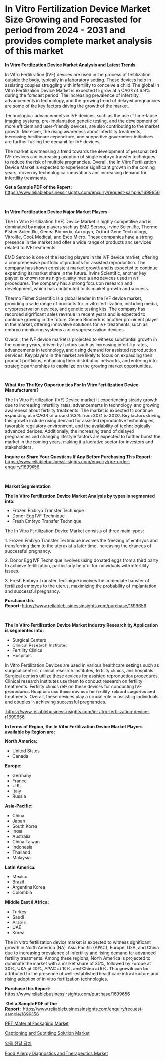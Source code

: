 <p><h1>In Vitro Fertilization Device Market Size Growing and Forecasted for period from 2024 - 2031 and provides complete market analysis of this market</h1></p><p><strong>In Vitro Fertilization Device Market Analysis and Latest Trends</strong></p>
<p><p>In Vitro Fertilization (IVF) devices are used in the process of fertilization outside the body, typically in a laboratory setting. These devices help in assisting couples struggling with infertility to conceive a child. The global In Vitro Fertilization Device Market is expected to grow at a CAGR of 6.9% during the forecast period. The increasing prevalence of infertility, advancements in technology, and the growing trend of delayed pregnancies are some of the key factors driving the growth of the market.</p><p>Technological advancements in IVF devices, such as the use of time-lapse imaging systems, pre-implantation genetic testing, and the development of more efficient and user-friendly devices, are also contributing to the market growth. Moreover, the rising awareness about infertility treatments, increasing healthcare expenditure, and supportive government initiatives are further fueling the demand for IVF devices.</p><p>The market is witnessing a trend towards the development of personalized IVF devices and increasing adoption of single embryo transfer techniques to reduce the risk of multiple pregnancies. Overall, the In Vitro Fertilization Device Market is expected to experience significant growth in the coming years, driven by technological innovations and increasing demand for infertility treatments.</p></p>
<p><strong>Get a Sample PDF of the Report:&nbsp;</strong> <a href="https://www.reliablebusinessinsights.com/enquiry/request-sample/1699656">https://www.reliablebusinessinsights.com/enquiry/request-sample/1699656</a></p>
<p>&nbsp;</p>
<p><strong>In Vitro Fertilization Device Major Market Players</strong></p>
<p><p>The In Vitro Fertilization (IVF) Device Market is highly competitive and is dominated by major players such as EMD Serono, Irvine Scientific, Thermo Fisher Scientific, Genea Biomedx, Auxogyn, Oxford Gene Technology, Vitrolife, Cook Medical, and Esco Micro. These companies have a strong presence in the market and offer a wide range of products and services related to IVF treatments.</p><p>EMD Serono is one of the leading players in the IVF device market, offering a comprehensive portfolio of products for assisted reproduction. The company has shown consistent market growth and is expected to continue expanding its market share in the future. Irvine Scientific, another key player, is known for its high-quality media and devices used in IVF procedures. The company has a strong focus on research and development, which has contributed to its market growth and success.</p><p>Thermo Fisher Scientific is a global leader in the IVF device market, providing a wide range of products for in vitro fertilization, including media, cryopreservation devices, and genetic testing kits. The company has recorded significant sales revenue in recent years and is expected to continue growing in the future. Genea Biomedx is another prominent player in the market, offering innovative solutions for IVF treatments, such as embryo monitoring systems and cryopreservation devices.</p><p>Overall, the IVF device market is projected to witness substantial growth in the coming years, driven by factors such as increasing infertility rates, advancements in technology, and rising demand for assisted reproduction services. Key players in the market are likely to focus on expanding their product portfolios, enhancing their distribution networks, and entering into strategic partnerships to capitalize on the growing market opportunities.</p></p>
<p>&nbsp;</p>
<p><strong>What Are The Key Opportunities For In Vitro Fertilization Device Manufacturers?</strong></p>
<p><p>The In Vitro Fertilization (IVF) Device market is experiencing steady growth due to increasing infertility rates, advancements in technology, and growing awareness about fertility treatments. The market is expected to continue expanding at a CAGR of around 9.2% from 2021 to 2026. Key factors driving this growth include rising demand for assisted reproductive technologies, favorable regulatory environment, and the availability of technologically advanced devices. Additionally, the increasing trend of delayed pregnancies and changing lifestyle factors are expected to further boost the market in the coming years, making it a lucrative sector for investors and stakeholders.</p></p>
<p><strong>Inquire or Share Your Questions If Any Before Purchasing This Report:</strong> <a href="https://www.reliablebusinessinsights.com/enquiry/pre-order-enquiry/1699656">https://www.reliablebusinessinsights.com/enquiry/pre-order-enquiry/1699656</a></p>
<p>&nbsp;</p>
<p><strong>Market Segmentation</strong></p>
<p><strong>The In Vitro Fertilization Device Market Analysis by types is segmented into:</strong></p>
<p><ul><li>Frozen Embryo Transfer Technique</li><li>Donor Egg IVF Technique</li><li>Fresh Embryo Transfer Technique</li></ul></p>
<p><p>The In Vitro Fertilization Device Market consists of three main types: </p><p>1. Frozen Embryo Transfer Technique involves the freezing of embryos and transferring them to the uterus at a later time, increasing the chances of successful pregnancy.</p><p>2. Donor Egg IVF Technique involves using donated eggs from a third party to achieve fertilization, particularly helpful for individuals with infertility issues.</p><p>3. Fresh Embryo Transfer Technique involves the immediate transfer of fertilized embryos to the uterus, maximizing the probability of implantation and successful pregnancy.</p></p>
<p><strong>Purchase this Report:&nbsp;</strong><a href="https://www.reliablebusinessinsights.com/purchase/1699656">https://www.reliablebusinessinsights.com/purchase/1699656</a></p>
<p>&nbsp;</p>
<p><strong>The In Vitro Fertilization Device Market Industry Research by Application is segmented into:</strong></p>
<p><ul><li>Surgical Centers</li><li>Clinical Research Institutes</li><li>Fertility Clinics</li><li>Hospitals</li></ul></p>
<p><p>In Vitro Fertilization Devices are used in various healthcare settings such as surgical centers, clinical research institutes, fertility clinics, and hospitals. Surgical centers utilize these devices for assisted reproduction procedures. Clinical research institutes use them to conduct research on fertility treatments. Fertility clinics rely on these devices for conducting IVF procedures. Hospitals use these devices for fertility-related surgeries and treatments. Overall, these devices play a crucial role in assisting individuals and couples in achieving successful pregnancies.</p></p>
<p><a href="https://www.reliablebusinessinsights.com/in-vitro-fertilization-device-r1699656">&nbsp;https://www.reliablebusinessinsights.com/in-vitro-fertilization-device-r1699656</a></p>
<p><strong>In terms of Region, the In Vitro Fertilization Device Market Players available by Region are:</strong></p>
<p>
    <p> <strong> North America: </strong>
        <ul>
            <li>United States</li>
            <li>Canada</li>
        </ul>
        </p> 
    <p> <strong> Europe: </strong>
        <ul>
            <li>Germany</li>
            <li>France</li>
            <li>U.K.</li>
            <li>Italy</li>
            <li>Russia</li>
        </ul>
        </p> 
    <p> <strong> Asia-Pacific: </strong>
        <ul>
            <li>China</li>
            <li>Japan</li>
            <li>South Korea</li>
            <li>India</li>
            <li>Australia</li>
            <li>China Taiwan</li>
            <li>Indonesia</li>
            <li>Thailand</li>
            <li>Malaysia</li>
        </ul>
        </p> 
    <p> <strong> Latin America: </strong>
        <ul>
            <li>Mexico</li>
            <li>Brazil</li>
            <li>Argentina Korea</li>
            <li>Colombia</li>
        </ul>
        </p> 
    <p> <strong> Middle East & Africa: </strong>
        <ul>
            <li>Turkey</li>
            <li>Saudi</li>
            <li>Arabia</li>
            <li>UAE</li>
            <li>Korea</li>
        </ul>
    </p>
    </p>
<p><p>The in vitro fertilization device market is expected to witness significant growth in North America (NA), Asia Pacific (APAC), Europe, USA, and China due to increasing prevalence of infertility and rising demand for advanced fertility treatments. Among these regions, North America is projected to dominate the market with a market share of 35%, followed by Europe at 30%, USA at 20%, APAC at 10%, and China at 5%. This growth can be attributed to the presence of well-established healthcare infrastructure and rising adoption of in vitro fertilization technologies.</p></p>
<p><strong>Purchase this Report: </strong><a href="https://www.reliablebusinessinsights.com/purchase/1699656">https://www.reliablebusinessinsights.com/purchase/1699656</a></p>
<p>&nbsp;<strong>Get a Sample PDF of the Report:&nbsp;&nbsp;</strong><a href="https://www.reliablebusinessinsights.com/enquiry/request-sample/1699656">https://www.reliablebusinessinsights.com/enquiry/request-sample/1699656</a></p>
<p><strong></strong></p>
<p><p><a href="https://medium.com/@valroy852472024/pet-material-packaging-market-trends-focusing-on-pet-material-packaging-market-insight-and-f356a25c1c7e">PET Material Packaging Market</a></p><p><a href="https://github.com/cearrahenry142024/Market-Research-Report-List-1/blob/main/captioning-and-subtitling-solution-market.md">Captioning and Subtitling Solution Market</a></p><p><a href="https://github.com/rrmadityapu/Market-Research-Report-List-1/blob/main/3623821187161.md">약물 전달 장치</a></p><p><a href="https://medium.com/@richard_ellings/global-food-allergy-diagnostics-and-therapeutics-market-focus-on-product-type-diagnostic-cb1ad1d81ecd">Food Allergy Diagnostics and Therapeutics Market</a></p></p>